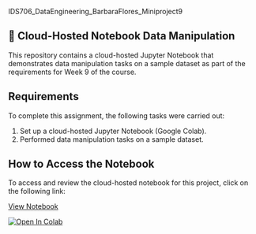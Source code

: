 IDS706_DataEngineering_BarbaraFlores_Miniproject9
## 📂  Cloud-Hosted Notebook Data Manipulation

This repository contains a cloud-hosted Jupyter Notebook that demonstrates data manipulation tasks on a sample dataset as part of the requirements for Week 9 of the course.

## Requirements

To complete this assignment, the following tasks were carried out:

1. Set up a cloud-hosted Jupyter Notebook (Google Colab).
2. Performed data manipulation tasks on a sample dataset.

## How to Access the Notebook

To access and review the cloud-hosted notebook for this project, click on the following link:

[View Notebook](https://colab.research.google.com/drive/179ts2vZp2tiNUdrdmwqWjtOkkjcuAkfY?usp=sharing)

[![Open In Colab](https://colab.research.google.com/assets/colab-badge.svg)](https://colab.research.google.com/drive/179ts2vZp2tiNUdrdmwqWjtOkkjcuAkfY?usp=sharing)





